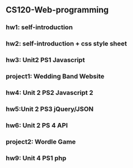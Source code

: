 ## CS120-Web-programming
### hw1: self-introduction
### hw2: self-introduction + css style sheet
### hw3: Unit2 PS1 Javascript
### project1: Wedding Band Website
### hw4: Unit 2 PS2 Javascript 2
### hw5:Unit 2 PS3 jQuery/JSON
### hw6: Unit 2 PS 4 API
### project2: Wordle Game
### hw9: Unit 4 PS1 php
